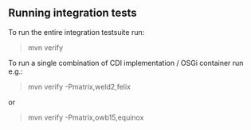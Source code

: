 ## Running integration tests

To run the entire integration testsuite run:

> mvn verify

To run a single combination of CDI implementation / OSGi container run e.g.:

> mvn verify -Pmatrix,weld2,felix

or

> mvn verify -Pmatrix,owb15,equinox
